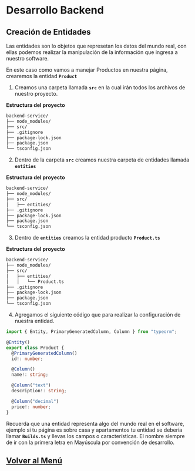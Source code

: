 # Desarrollo Backend

## Creación de Entidades

Las entidades son lo objetos que represetan los datos del mundo real, con ellas podemos realizar la manipulación de la información que ingresa a nuestro software.

En este caso como vamos a manejar Productos en nuestra página, crearemos la entidad **`Product`**

1. Creamos una carpeta llamada **`src`** en la cual irán todos los archivos de nuestro proyecto.

**Estructura del proyecto**
``` bash
backend-service/
├── node_modules/
├── src/
├── .gitignore
├── package-lock.json
├── package.json
└── tsconfig.json
```

2. Dentro de la carpeta **`src`** creamos nuestra carpeta de entidades llamada **`entities`**

**Estructura del proyecto**
``` bash
backend-service/
├── node_modules/
├── src/
│   ├── entities/
├── .gitignore
├── package-lock.json
├── package.json
└── tsconfig.json
```

3. Dentro de **`entities`** creamos la entidad producto **`Product.ts`**

**Estructura del proyecto**
``` bash
backend-service/
├── node_modules/
├── src/
│   ├── entities/
│   │   └── Product.ts
├── .gitignore
├── package-lock.json
├── package.json
└── tsconfig.json
```

4. Agregamos el siguiente código que para realizar la configuración de nuestra entidad.

``` typescript
import { Entity, PrimaryGeneratedColumn, Column } from "typeorm";

@Entity()
export class Product {
  @PrimaryGeneratedColumn()
  id!: number;

  @Column()
  name!: string;

  @Column("text")
  description!: string;

  @Column("decimal")
  price!: number;
}
```

Recuerda que una entidad representa algo del mundo real en el software, ejemplo si tu página es sobre casa y apartamentos tu entidad se debería llamar **`Builds.ts`** y llevas los campos o características. El nombre siempre de ir con la primera letra en Mayúscula por convención de desarrollo.

## [Volver al Menú](../../README.md)